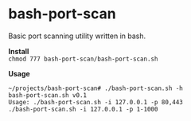 # bash-port-scan
Basic port scanning utility written in bash.  

__Install__  
`chmod 777 bash-port-scan/bash-port-scan.sh`  

__Usage__

```
~/projects/bash-port-scan# ./bash-port-scan.sh -h
bash-port-scan.sh v0.1
Usage: ./bash-port-scan.sh -i 127.0.0.1 -p 80,443
./bash-port-scan.sh -i 127.0.0.1 -p 1-1000
```